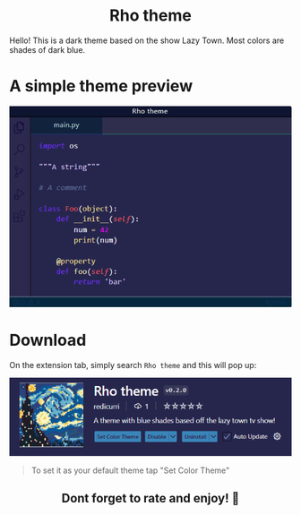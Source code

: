 <h1 align="center">Rho theme</h1>
Hello! This is a dark theme based on the show Lazy Town. Most colors are shades of dark blue.

# A simple theme preview
![Image](./images/theme_preview.png)

# Download
On the extension tab, simply search `Rho theme` and this will pop up:

![Image](./images/theme_rho.png)

<blockquote>
To set it as your default theme tap "Set Color Theme"
</blockquote>

<h2 align="center">Dont forget to rate and enjoy! 💝</h2>
